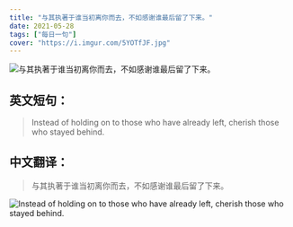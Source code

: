 ```yaml
---
title: "与其执著于谁当初离你而去，不如感谢谁最后留了下来。"
date: 2021-05-28
tags: ["每日一句"]
cover: "https://i.imgur.com/5YOTfJF.jpg"
---
```


![与其执著于谁当初离你而去，不如感谢谁最后留了下来。](https://i.imgur.com/2GqGq2A.jpg)

## 英文短句：
> Instead of holding on to those who have already left, cherish those who stayed behind.

<!--more-->

## 中文翻译：
> 与其执著于谁当初离你而去，不如感谢谁最后留了下来。

![Instead of holding on to those who have already left, cherish those who stayed behind.](https://i.imgur.com/9fR7Gp0.jpg)

